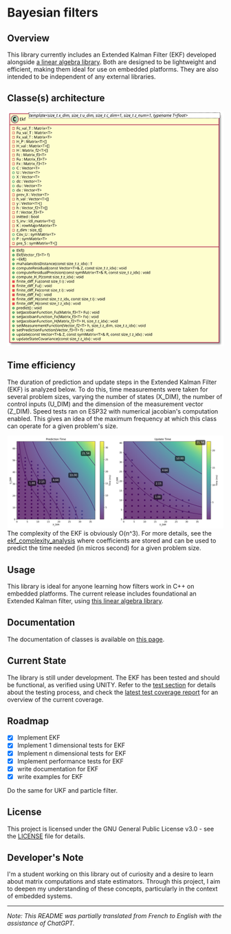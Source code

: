 # Bayesian filters
## Overview
This library currently includes an Extended Kalman Filter (EKF) developed alongside [a linear algebra library](https://github.com/robinAZERTY/linear_algebra). Both are designed to be lightweight and efficient, making them ideal for use on embedded platforms. They are also intended to be independent of any external libraries.

## Classe(s) architecture
![Classes diagram](docs/architecture/classDiagram.svg)

## Time efficiency
The duration of prediction and update steps in the Extended Kalman Filter (EKF) is analyzed below. To do this, time measurements were taken for several problem sizes, varying the number of states (X_DIM), the number of control inputs (U_DIM) and the dimension of the measurement vector (Z_DIM). Speed tests ran on ESP32 with numerical jacobian's computation enabled. This gives an idea of the maximum frequency at which this class can operate for a given problem's size.

![Efficiency](docs/efficiency/ekf_complexity_analysis.png)
The complexity of the EKF is obviously O(n^3).
For more details, see the [ekf_complexity_analysis](docs/efficiency/ekf_complexity_analysis.json) where coefficients are stored and can be used to predict the time needed (in micros second) for a given problem size.

## Usage
This library is ideal for anyone learning how filters work in C++ on embedded platforms. The current release includes foundational an Extended Kalman filter, using [this linear algebra library](https://github.com/robinAZERTY/linear_algebra).

## Documentation
The documentation of classes is available on [this page](https://robinazerty.github.io/bayesian_filters/doxygen/html/annotated.html).

## Current State
The library is still under development. The EKF has been tested and should be functional, as verified using UNITY. Refer to the [test section](test/) for details about the testing process, and check the [latest test coverage report](https://robinazerty.github.io/bayesian_filters/coverage_report/index.html) for an overview of the current coverage.

## Roadmap
- [X] Implement EKF
- [X] Implement 1 dimensional tests for EKF
- [X] Implement n dimensional tests for EKF
- [X] Implement performance tests for EKF
- [X] write documentation for EKF
- [X] write examples for EKF
      
Do the same for UKF and particle filter.


## License
This project is licensed under the GNU General Public License v3.0 - see the [LICENSE](LICENSE) file for details.

## Developer's Note
I'm a student working on this library out of curiosity and a desire to learn about matrix computations and state estimators. Through this project, I aim to deepen my understanding of these concepts, particularly in the context of embedded systems.


---
_Note: This README was partially translated from French to English with the assistance of ChatGPT._
